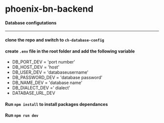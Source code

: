 # phoenix-bn-backend
#### Database configutations
----------------------------

#### clone the repo and switch to `ch-database-config`
#### create `.env` file in the root folder and add the following variable
* DB_PORT_DEV = 'port number'
* DB_HOST_DEV = 'host'
* DB_USER_DEV = 'databaseusername'
* DB_PASSWORD_DEV = 'database password' 
* DB_NAME_DEV = 'database name'
* DB_DIALECT_DEV =' dialect'
* DATABASE_URL_DEV
#### Run `npm install` to install packages dependances

#### Run `npm run dev` 
